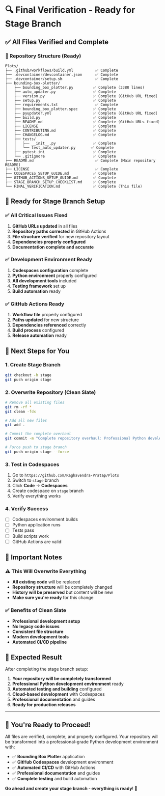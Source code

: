 # 🔍 Final Verification - Ready for Stage Branch

## ✅ **All Files Verified and Complete**

### **📁 Repository Structure (Ready)**
```
Plots/
├── .github/workflows/build.yml          ✅ Complete
├── .devcontainer/devcontainer.json      ✅ Complete  
├── .devcontainer/setup.sh               ✅ Complete
├── bounding-box-plotter/
│   ├── bounding_box_plotter.py         ✅ Complete (3380 lines)
│   ├── auto_updater.py                 ✅ Complete
│   ├── version.py                      ✅ Complete (GitHub URL fixed)
│   ├── setup.py                        ✅ Complete
│   ├── requirements.txt                 ✅ Complete
│   ├── bounding_box_plotter.spec       ✅ Complete
│   ├── pyupdater.yml                   ✅ Complete (GitHub URL fixed)
│   ├── build.py                        ✅ Complete
│   ├── README.md                       ✅ Complete (GitHub URLs fixed)
│   ├── LICENSE                         ✅ Complete
│   ├── CONTRIBUTING.md                 ✅ Complete
│   ├── CHANGELOG.md                    ✅ Complete
│   ├── tests/
│   │   ├── __init__.py                 ✅ Complete
│   │   └── test_auto_updater.py       ✅ Complete
│   ├── pytest.ini                      ✅ Complete
│   └── .gitignore                      ✅ Complete
├── README.md                            ✅ Complete (Main repository README)
├── LICENSE                              ✅ Complete
├── CODESPACES_SETUP_GUIDE.md           ✅ Complete
├── GITHUB_ACTIONS_SETUP_GUIDE.md       ✅ Complete
├── STAGE_BRANCH_SETUP_CHECKLIST.md     ✅ Complete
└── FINAL_VERIFICATION.md               ✅ Complete (This file)
```

## 🚀 **Ready for Stage Branch Setup**

### **✅ All Critical Issues Fixed**
1. **GitHub URLs updated** in all files
2. **Repository paths corrected** in GitHub Actions
3. **File structure verified** for new repository layout
4. **Dependencies properly configured**
5. **Documentation complete and accurate**

### **✅ Development Environment Ready**
1. **Codespaces configuration** complete
2. **Python environment** properly configured
3. **All development tools** included
4. **Testing framework** set up
5. **Build automation** ready

### **✅ GitHub Actions Ready**
1. **Workflow file** properly configured
2. **Paths updated** for new structure
3. **Dependencies referenced** correctly
4. **Build process** configured
5. **Release automation** ready

## 🎯 **Next Steps for You**

### **1. Create Stage Branch**
```bash
git checkout -b stage
git push origin stage
```

### **2. Overwrite Repository (Clean Slate)**
```bash
# Remove all existing files
git rm -rf *
git clean -fdx

# Add all new files
git add .

# Commit the complete overhaul
git commit -m "Complete repository overhaul: Professional Python development setup with Bounding Box Plotter"

# Force push to stage branch
git push origin stage --force
```

### **3. Test in Codespaces**
1. Go to `https://github.com/Raghavendra-Pratap/Plots`
2. Switch to `stage` branch
3. Click **Code** → **Codespaces**
4. Create codespace on `stage` branch
5. Verify everything works

### **4. Verify Success**
- [ ] Codespaces environment builds
- [ ] Python application runs
- [ ] Tests pass
- [ ] Build scripts work
- [ ] GitHub Actions are valid

## 🚨 **Important Notes**

### **⚠️ This Will Overwrite Everything**
- **All existing code** will be replaced
- **Repository structure** will be completely changed
- **History will be preserved** but content will be new
- **Make sure you're ready** for this change

### **✅ Benefits of Clean Slate**
- **Professional development setup**
- **No legacy code issues**
- **Consistent file structure**
- **Modern development tools**
- **Automated CI/CD pipeline**

## 🎉 **Expected Result**

After completing the stage branch setup:

1. **Your repository will be completely transformed**
2. **Professional Python development environment** ready
3. **Automated testing and building** configured
4. **Cloud-based development** with Codespaces
5. **Professional documentation** and guides
6. **Ready for production releases**

---

## 🚀 **You're Ready to Proceed!**

All files are verified, complete, and properly configured. Your repository will be transformed into a professional-grade Python development environment with:

- ✅ **Bounding Box Plotter** application
- ✅ **GitHub Codespaces** development environment  
- ✅ **Automated CI/CD** with GitHub Actions
- ✅ **Professional documentation** and guides
- ✅ **Complete testing** and build automation

**Go ahead and create your stage branch - everything is ready! 🎯** 